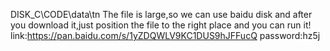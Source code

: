 DISK_C\CODE\data\tn The file is large,so we can use baidu disk and after you download it,just position the file to the right place and you can run it!
link:https://pan.baidu.com/s/1yZDQWLV9KC1DUS9hJFFucQ
password:hz5j
